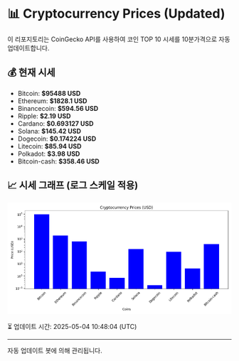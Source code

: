 
# 📊 Cryptocurrency Prices (Updated)

이 리포지토리는 CoinGecko API를 사용하여 코인 TOP 10 시세를 10분가격으로 자동 업데이트합니다.

## 💰 현재 시세
- Bitcoin: **$95488 USD**
- Ethereum: **$1828.1 USD**
- Binancecoin: **$594.56 USD**
- Ripple: **$2.19 USD**
- Cardano: **$0.693127 USD**
- Solana: **$145.42 USD**
- Dogecoin: **$0.174224 USD**
- Litecoin: **$85.94 USD**
- Polkadot: **$3.98 USD**
- Bitcoin-cash: **$358.46 USD**

## 📈 시세 그래프 (로그 스케일 적용)
![Crypto Prices](crypto_prices.png)

⏳ 업데이트 시간: 2025-05-04 10:48:04 (UTC)

---
자동 업데이트 봇에 의해 관리됩니다.
